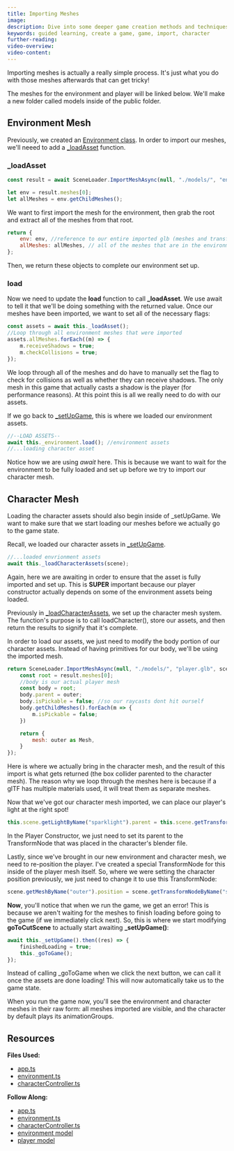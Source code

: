 ```yaml
---
title: Importing Meshes
image:
description: Dive into some deeper game creation methods and techniques.
keywords: guided learning, create a game, game, import, character
further-reading:
video-overview:
video-content:
---
```


Importing meshes is actually a really simple process. It's just what you do with those meshes afterwards that can get tricky!

The meshes for the environment and player will be linked below. We'll make a new folder called models inside of the public folder.

## Environment Mesh

Previously, we created an [Environment class](/guidedLearning/createAGame/simpleGameState#environment). In order to import our meshes, we'll neeed to add a [\_loadAsset](https://github.com/BabylonJS/SummerFestival/blob/a0abccc2efbb7399820efe2e25f53bb5b4a02500/src/environment.ts#L100) function.

### \_loadAsset

```javascript
const result = await SceneLoader.ImportMeshAsync(null, "./models/", "envSetting.glb", this._scene);

let env = result.meshes[0];
let allMeshes = env.getChildMeshes();
```

We want to first import the mesh for the environment, then grab the root and extract all of the meshes from that root.

```javascript
return {
    env: env, //reference to our entire imported glb (meshes and transform nodes)
    allMeshes: allMeshes, // all of the meshes that are in the environment
};
```

Then, we return these objects to complete our environment set up.

### load

Now we need to update the **load** function to call **\_loadAsset**. We use await to tell it that we'll be doing something with the returned value. Once our meshes have been imported, we want to set all of the necessary flags:

```javascript
const assets = await this._loadAsset();
//Loop through all environment meshes that were imported
assets.allMeshes.forEach((m) => {
    m.receiveShadows = true;
    m.checkCollisions = true;
});
```

We loop through all of the meshes and do have to manually set the flag to check for collisions as well as whether they can receive shadows. The only mesh in this game that actually casts a shadow is the player (for performance reasons). At this point this is all we really need to do with our assets.

If we go back to [\_setUpGame](/guidedLearning/createAGame/simpleGameState#environment), this is where we loaded our environment assets.

```javascript
//--LOAD ASSETS--
await this._environment.load(); //environment assets
//...loading character asset
```

Notice how we are using _await_ here. This is because we want to wait for the environment to be fully loaded and set up before we try to import our character mesh.

## Character Mesh

Loading the character assets should also begin inside of \_setUpGame. We want to make sure that we start loading our meshes before we actually go to the game state.

Recall, we loaded our character assets in [\_setUpGame](/guidedLearning/createAGame/simpleGameState#character-controller).

```javascript
//...loaded envrionment assets
await this._loadCharacterAssets(scene);
```

Again, here we are awaiting in order to ensure that the asset is fully imported and set up. This is **SUPER** important because our player constructor actually depends on some of the environment assets being loaded.

Previously in [\_loadCharacterAssets](/guidedLearning/createAGame/simpleGameState#loading-assets), we set up the character mesh system.
The function's purpose is to call loadCharacter(), store our assets, and then return the results to signify that it's complete.

In order to load our assets, we just need to modify the body portion of our character assets. Instead of having primitives for our body, we'll be using the imported mesh.

```javascript
return SceneLoader.ImportMeshAsync(null, "./models/", "player.glb", scene).then((result) =>{
    const root = result.meshes[0];
    //body is our actual player mesh
    const body = root;
    body.parent = outer;
    body.isPickable = false; //so our raycasts dont hit ourself
    body.getChildMeshes().forEach(m => {
        m.isPickable = false;
    })

    return {
        mesh: outer as Mesh,
    }
});
```

Here is where we actually bring in the character mesh, and the result of this import is what gets returned (the box collider parented to the character mesh). The reason why we loop through the meshes here is because if a glTF has multiple materials used, it will treat them as separate meshes.

Now that we've got our character mesh imported, we can place our player's light at the right spot!

```javascript
this.scene.getLightByName("sparklight").parent = this.scene.getTransformNodeByName("Empty");
```

In the Player Constructor, we just need to set its parent to the TransformNode that was placed in the character's blender file.

Lastly, since we've brought in our new environment and character mesh, we need to re-position the player. I've created a special TransformNode for this inside of the player mesh itself. So, where we were setting the character position previously, we just need to change it to use this TransformNode:

```javascript
scene.getMeshByName("outer").position = scene.getTransformNodeByName("startPosition").getAbsolutePosition(); //move the player to the start position
```

**Now**, you'll notice that when we run the game, we get an error! This is because we aren't waiting for the meshes to finish loading before going to the game (if we immediately click next). So, this is where we start modifying **goToCutScene** to actually start awaiting **\_setUpGame()**:

```javascript
await this._setUpGame().then((res) => {
    finishedLoading = true;
    this._goToGame();
});
```

Instead of calling \_goToGame when we click the next button, we can call it once the assets are done loading! This will now automatically take us to the game state.

When you run the game now, you'll see the environment and character meshes in their raw form: all meshes imported are visible, and the character by default plays its animationGroups.

## Resources

**Files Used:**

-   [app.ts](https://github.com/BabylonJS/SummerFestival/blob/master/src/app.ts)
-   [environment.ts](https://github.com/BabylonJS/SummerFestival/blob/master/src/environment.ts)
-   [characterController.ts](https://github.com/BabylonJS/SummerFestival/blob/master/src/characterController.ts)

**Follow Along:**

-   [app.ts](https://github.com/BabylonJS/SummerFestival/blob/master/tutorial/importMeshes/app.ts)
-   [environment.ts](https://github.com/BabylonJS/SummerFestival/blob/master/tutorial/importMeshes/environment.ts)
-   [characterController.ts](https://github.com/BabylonJS/SummerFestival/blob/master/tutorial/importMeshes/characterController.ts)
-   [environment model](https://github.com/BabylonJS/SummerFestival/blob/master/public/models/envSetting.glb)
-   [player model](https://github.com/BabylonJS/SummerFestival/blob/master/public/models/player.glb)
